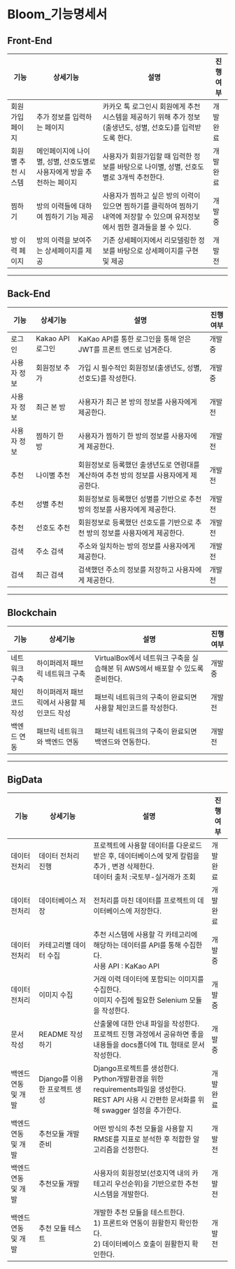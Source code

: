 ﻿# Bloom_기능명세서

## Front-End

| 기능               | 상세기능                                                     | 설명                                                         | 진행여부 |
| ------------------ | ------------------------------------------------------------ | ------------------------------------------------------------ | -------- |
| 회원가입 페이지    | 추가 정보를 입력하는 페이지                                  | 카카오 톡 로그인시 회원에게 추천시스템을 제공하기 위해 추가 정보(출생년도, 성별, 선호도)를 입력받도록 한다. | 개발완료 |
| 회원별 추천 시스템 | 메인페이지에 나이별, 성별, 선호도별로 사용자에게 방을 추천하는 페이지 | 사용자가 회원가입할 때 입력한 정보를 바탕으로 나이별, 성별, 선호도별로 3개씩 추천한다. | 개발완료 |
| 찜하기             | 방의 이력들에 대하여 찜하기 기능 제공                        | 사용자가 찜하고 싶은 방의 이력이 있으면 찜하기를 클릭하여 찜하기 내역에 저장할 수 있으며 유저정보에서 찜한 결과들을 볼 수 있다. | 개발중   |
| 방 이력 페이지     | 방의 이력을 보여주는 상세페이지를 제공                       | 기존 상세페이지에서 리모델링한 정보를 바탕으로 상세페이지를 구현 및 제공 | 개발전   |

-----

## Back-End

| 기능        | 상세기능         | 설명                                                         | 진행여부 |
| ----------- | ---------------- | ------------------------------------------------------------ | -------- |
| 로그인      | Kakao API 로그인 | KaKao API를 통한 로그인을 통해 얻은 JWT를 프론트 엔드로 넘겨준다. | 개발중   |
| 사용자 정보 | 회원정보 추가    | 가입 시 필수적인 회원정보(출생년도, 성별, 선호도)를 작성한다. | 개발중   |
| 사용자 정보 | 최근 본 방       | 사용자가 최근 본 방의 정보를 사용자에게 제공한다.            | 개발전   |
| 사용자 정보 | 찜하기 한 방     | 사용자가 찜하기 한 방의 정보를 사용자에게 제공한다.          | 개발전   |
| 추천        | 나이별 추천      | 회원정보로 등록했던 출생년도로 연령대를 계산하여 추천 방의 정보를 사용자에게 제공한다. | 개발전   |
| 추천        | 성별 추천        | 회원정보로 등록했던 성별를 기반으로 추천 방의 정보를 사용자에게 제공한다. | 개발전   |
| 추천        | 선호도 추천      | 회원정보로 등록했던 선호도를 기반으로 추천 방의 정보를 사용자에게 제공한다. | 개발전   |
| 검색        | 주소 검색        | 주소와 일치하는 방의 정보를 사용자에게 제공한다.             | 개발전   |
| 검색        | 최근 검색        | 검색했던 주소의 정보를 저장하고 사용자에게 제공한다.         | 개발전   |

-----

## Blockchain

| 기능          | 상세기능                                   | 설명                                                         | 진행여부 |
| ------------- | ------------------------------------------ | ------------------------------------------------------------ | -------- |
| 네트워크 구축 | 하이퍼레저 패브릭 네트워크 구축            | VirtualBox에서 네트워크 구축을 실습해본 뒤 AWS에서 배포할 수 있도록 준비한다. | 개발중   |
| 체인코드 작성 | 하이퍼레저 패브릭에서 사용할 체인코드 작성 | 패브릭 네트워크의 구축이 완료되면 사용할 체인코드를 작성한다. | 개발전   |
| 백엔드 연동   | 패브릭 네트워크와 백엔드 연동              | 패브릭 네트워크의 구축이 완료되면 백엔드와 연동한다.         | 개발전   |

------

## BigData

| 기능                | 상세기능                      | 설명                                                         | 진행여부  |
| ------------------- | ----------------------------- | ------------------------------------------------------------ | --------- |
| 데이터 전처리       | 데이터 전처리 진행            | 프로젝트에 사용할 데이터를 다운로드 받은 후, 데이터베이스에 맞게 칼럼을 추가 , 변경 삭제한다.<br />데이터 출처 :국토부-실거래가 조회 | 개발 완료 |
| 데이터 전처리       | 데이터베이스 저장             | 전처리를 마친 데이터를 프로젝트의 데이터베이스에 저장한다.   | 개발완료  |
| 데이터 전처리       | 카테고리별 데이터 수집        | 추천 시스템에 사용할 각 카테고리에 해당하는 데이터를 API를 통해 수집한다.<br />사용 API : KaKao API | 개발중    |
| 데이터 전처리       | 이미지 수집                   | 거래 이력 데이터에 포함되는 이미지를 수집한다.<br />이미지 수집에 필요한 Selenium 모듈을 작성한다. | 개발중    |
| 문서 작성           | README 작성하기               | 산출물에 대한 안내 파일을 작성한다.<br />프로젝트 진행 과정에서 공유하면 좋을 내용들을 docs폴더에 TIL 형태로 문서 작성한다. | 개발중    |
| 백엔드 연동 및 개발 | Django를 이용한 프로젝트 생성 | Django프로젝트를 생성한다.<br />Python개발환경을 위한 requirements파일을 생성한다.<br />REST API 사용 시 간편한 문서화를 위해 swagger 설정을 추가한다. | 개발완료  |
| 백엔드 연동 및 개발 | 추천모듈 개발 준비            | 어떤 방식의 추천 모듈을 사용할 지 RMSE를 지표로 분석한 후 적합한 알고리즘을 선정한다. | 개발전    |
| 백엔드 연동 및 개발 | 추천모듈 개발                 | 사용자의 회원정보(선호지역 내의 카테고리 우선순위)을 기반으로한 추천 시스템을 개발한다. | 개발전    |
| 백엔드 연동 및 개발 | 추천 모듈 테스트              | 개발한 추천 모듈을 테스트한다.<br />1) 프론트와 연동이 원활한지 확인한다.<br />2) 데이터베이스 호출이 원활한지 확인한다. | 개발전    |
